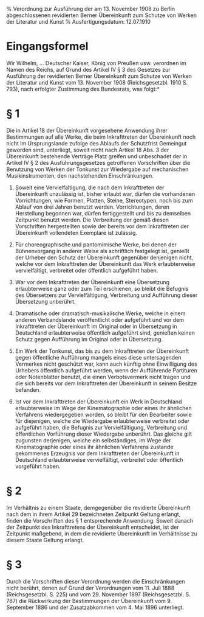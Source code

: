 % Verordnung zur Ausführung der am 13. November 1908 zu Berlin abgeschlossenen revidierten Berner Übereinkunft zum Schutze von Werken der Literatur und Kunst
% Ausfertigungsdatum: 12.07.1910
 
# Eingangsformel

Wir Wilhelm, ... Deutscher Kaiser, König von Preußen usw. verordnen im Namen des Reichs, auf Grund des Artikel IV § 3 des Gesetzes zur Ausführung der revidierten Berner Übereinkunft zum Schutze von Werken der Literatur und Kunst vom 13. November 1908 (Reichsgesetzbl. 1910 S. 793), nach erfolgter Zustimmung des Bundesrats, was folgt:\*

# § 1

Die in Artikel 18 der Übereinkunft vorgesehene Anwendung ihrer Bestimmungen auf alle Werke, die beim Inkrafttreten der Übereinkunft noch nicht im Ursprungslande zufolge des Ablaufs der Schutzfrist Gemeingut geworden sind, unterliegt, soweit nicht nach Artikel 18 Abs. 3 der Übereinkunft bestehende Verträge Platz greifen und unbeschadet der in Artikel IV § 2 des Ausführungsgesetzes getroffenen Vorschriften über die Benutzung von Werken der Tonkunst zur Wiedergabe auf mechanischen Musikinstrumenten, den nachstehenden Einschränkungen.

1. Soweit eine Vervielfältigung, die nach dem Inkrafttreten der Übereinkunft unzulässig ist, bisher erlaubt war, dürfen die vorhandenen Vorrichtungen, wie Formen, Platten, Steine, Stereotypen, noch bis zum Ablauf von drei Jahren benutzt werden. Vorrichtungen, deren Herstellung begonnen war, dürfen fertiggestellt und bis zu demselben Zeitpunkt benutzt werden. Die Verbreitung der gemäß diesen Vorschriften hergestellten sowie der bereits vor dem Inkrafttreten der Übereinkunft vollendeten Exemplare ist zulässig.

2. Für choreographische und pantomimische Werke, bei denen der Bühnenvorgang in anderer Weise als schriftlich festgelegt ist, genießt der Urheber den Schutz der Übereinkunft gegenüber denjenigen nicht, welche vor dem Inkrafttreten der Übereinkunft das Werk erlaubterweise vervielfältigt, verbreitet oder öffentlich aufgeführt haben.

3. War vor dem Inkrafttreten der Übereinkunft eine Übersetzung erlaubterweise ganz oder zum Teil erschienen, so bleibt die Befugnis des Übersetzers zur Vervielfältigung, Verbreitung und Aufführung dieser Übersetzung unberührt.

4. Dramatische oder dramatisch-musikalische Werke, welche in einem anderen Verbandslande veröffentlicht oder aufgeführt und vor dem Inkrafttreten der Übereinkunft im Original oder in Übersetzung in Deutschland erlaubterweise öffentlich aufgeführt sind, genießen keinen Schutz gegen Aufführung im Original oder in Übersetzung.

5. Ein Werk der Tonkunst, das bis zu dem Inkrafttreten der Übereinkunft gegen öffentliche Aufführung mangels eines diese untersagenden Vermerkes nicht geschützt war, kann auch künftig ohne Einwilligung des Urhebers öffentlich aufgeführt werden, wenn der Aufführende Partituren oder Notenblätter benutzt, die einen Verbotsvermerk nicht tragen und die sich bereits vor dem Inkrafttreten der Übereinkunft in seinem Besitze befanden.

6. Ist vor dem Inkrafttreten der Übereinkunft ein Werk in Deutschland erlaubterweise im Wege der Kinematographie oder eines ihr ähnlichen Verfahrens wiedergegeben worden, so bleibt für den Bearbeiter sowie für diejenigen, welche die Wiedergabe erlaubterweise verbreitet oder aufgeführt haben, die Befugnis zur Vervielfältigung, Verbreitung und öffentlichen Vorführung dieser Wiedergabe unberührt. Das gleiche gilt zugunsten derjenigen, welche ein selbständiges, im Wege der Kinematographie oder eines ihr ähnlichen Verfahrens zustande gekommenes Erzeugnis vor dem Inkrafttreten der Übereinkunft in Deutschland erlaubterweise vervielfältigt, verbreitet oder öffentlich vorgeführt haben.

# § 2

Im Verhältnis zu einem Staate, demgegenüber die revidierte Übereinkunft nach dem in ihrem Artikel 29 bezeichneten Zeitpunkt Geltung erlangt, finden die Vorschriften des § 1 entsprechende Anwendung. Soweit danach der Zeitpunkt des Inkrafttretens der Übereinkunft entscheidet, ist der Zeitpunkt maßgebend, in dem die revidierte Übereinkunft im Verhältnisse zu diesem Staate Geltung erlangt.

# § 3

Durch die Vorschriften dieser Verordnung werden die Einschränkungen nicht berührt, denen auf Grund der Verordnungen vom 11. Juli 1888 (Reichsgesetzbl. S. 225) und vom 29. November 1897 (Reichsgesetzbl. S. 787) die Rückwirkung der Bestimmungen der Übereinkunft vom 9. September 1886 und der Zusatzabkommen vom 4. Mai 1896 unterliegt.
